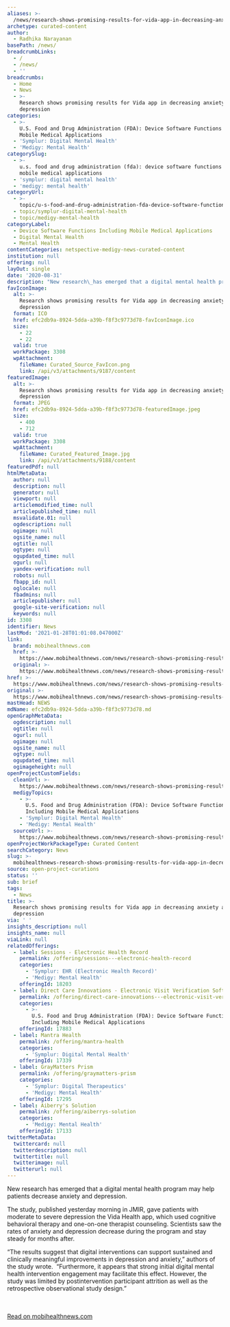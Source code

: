 ```yaml
---
aliases: >-
  /news/research-shows-promising-results-for-vida-app-in-decreasing-anxiety-and-depression
archetype: curated-content
author:
  - Radhika Narayanan
basePath: /news/
breadcrumbLinks:
  - /
  - /news/
  - ''
breadcrumbs:
  - Home
  - News
  - >-
    Research shows promising results for Vida app in decreasing anxiety and
    depression
categories:
  - >-
    U.S. Food and Drug Administration (FDA): Device Software Functions Including
    Mobile Medical Applications
  - 'Symplur: Digital Mental Health'
  - 'Medigy: Mental Health'
categorySlug:
  - >-
    u.s. food and drug administration (fda): device software functions including
    mobile medical applications
  - 'symplur: digital mental health'
  - 'medigy: mental health'
categoryUrl:
  - >-
    topic/u-s-food-and-drug-administration-fda-device-software-functions-including-mobile-medical-applications
  - topic/symplur-digital-mental-health
  - topic/medigy-mental-health
categoryLabel:
  - Device Software Functions Including Mobile Medical Applications
  - Digital Mental Health
  - Mental Health
contentCategories: netspective-medigy-news-curated-content
institution: null
offering: null
layOut: single
date: '2020-08-31'
description: "New research\_has emerged that a digital mental health program may help patients decrease anxiety and depression.\_\n\nThe study, published yesterday morning in JMIR, gave patients with moderate to severe"
favIconImage:
  alt: >-
    Research shows promising results for Vida app in decreasing anxiety and
    depression
  format: ICO
  href: efc2db9a-8924-5dda-a39b-f8f3c9773d78-favIconImage.ico
  size:
    - 22
    - 22
  valid: true
  workPackage: 3308
  wpAttachment:
    fileName: Curated_Source_FavIcon.png
    link: /api/v3/attachments/9187/content
featuredImage:
  alt: >-
    Research shows promising results for Vida app in decreasing anxiety and
    depression
  format: JPEG
  href: efc2db9a-8924-5dda-a39b-f8f3c9773d78-featuredImage.jpeg
  size:
    - 400
    - 712
  valid: true
  workPackage: 3308
  wpAttachment:
    fileName: Curated_Featured_Image.jpg
    link: /api/v3/attachments/9188/content
featuredPdf: null
htmlMetaData:
  author: null
  description: null
  generator: null
  viewport: null
  articlemodified_time: null
  articlepublished_time: null
  msvalidate.01: null
  ogdescription: null
  ogimage: null
  ogsite_name: null
  ogtitle: null
  ogtype: null
  ogupdated_time: null
  ogurl: null
  yandex-verification: null
  robots: null
  fbapp_id: null
  oglocale: null
  fbadmins: null
  articlepublisher: null
  google-site-verification: null
  keywords: null
id: 3308
identifier: News
lastMod: '2021-01-28T01:01:08.047000Z'
link:
  brand: mobihealthnews.com
  href: >-
    https://www.mobihealthnews.com/news/research-shows-promising-results-vida-app-decreasing-anxiety-depression
  original: >-
    https://www.mobihealthnews.com/news/research-shows-promising-results-vida-app-decreasing-anxiety-depression
href: >-
  https://www.mobihealthnews.com/news/research-shows-promising-results-vida-app-decreasing-anxiety-depression
original: >-
  https://www.mobihealthnews.com/news/research-shows-promising-results-vida-app-decreasing-anxiety-depression
mastHead: NEWS
mdName: efc2db9a-8924-5dda-a39b-f8f3c9773d78.md
openGraphMetaData:
  ogdescription: null
  ogtitle: null
  ogurl: null
  ogimage: null
  ogsite_name: null
  ogtype: null
  ogupdated_time: null
  ogimageheight: null
openProjectCustomFields:
  cleanUrl: >-
    https://www.mobihealthnews.com/news/research-shows-promising-results-vida-app-decreasing-anxiety-depression
  medigyTopics:
    - >-
      U.S. Food and Drug Administration (FDA): Device Software Functions
      Including Mobile Medical Applications
    - 'Symplur: Digital Mental Health'
    - 'Medigy: Mental Health'
  sourceUrl: >-
    https://www.mobihealthnews.com/news/research-shows-promising-results-vida-app-decreasing-anxiety-depression
openProjectWorkPackageType: Curated Content
searchCategory: News
slug: >-
  mobihealthnews-research-shows-promising-results-for-vida-app-in-decreasing-anxiety-and-depression
source: open-project-curations
status: ''
sub: brief
tags:
  - News
title: >-
  Research shows promising results for Vida app in decreasing anxiety and
  depression
via: ' '
insights_description: null
insights_name: null
viaLink: null
relatedOfferings:
  - label: Sessions - Electronic Health Record
    permalink: /offering/sessions---electronic-health-record
    categories:
      - 'Symplur: EHR (Electronic Health Record)'
      - 'Medigy: Mental Health'
    offeringId: 18203
  - label: Direct Care Innovations - Electronic Visit Verification Software
    permalink: /offering/direct-care-innovations---electronic-visit-verification-software
    categories:
      - >-
        U.S. Food and Drug Administration (FDA): Device Software Functions
        Including Mobile Medical Applications
    offeringId: 17883
  - label: Mantra Health
    permalink: /offering/mantra-health
    categories:
      - 'Symplur: Digital Mental Health'
    offeringId: 17339
  - label: GrayMatters Prism
    permalink: /offering/graymatters-prism
    categories:
      - 'Symplur: Digital Therapeutics'
      - 'Medigy: Mental Health'
    offeringId: 17295
  - label: Aiberry's Solution
    permalink: /offering/aiberrys-solution
    categories:
      - 'Medigy: Mental Health'
    offeringId: 17133
twitterMetaData:
  twittercard: null
  twitterdescription: null
  twittertitle: null
  twitterimage: null
  twitterurl: null
---
```

New research has emerged that a digital mental health program may help patients decrease anxiety and depression. 

The study, published yesterday morning in JMIR, gave patients with moderate to severe depression the Vida Health app, which used cognitive behavioral therapy and one-on-one therapist counseling. Scientists saw the rates of anxiety and depression decrease during the program and stay steady for months after. 

“The results suggest that digital interventions can support sustained and clinically meaningful improvements in depression and anxiety,” authors of the study wrote.  “Furthermore, it appears that strong initial digital mental health intervention engagement may facilitate this effect. However, the study was limited by postintervention participant attrition as well as the retrospective observational study design.”

<br><br><a target="_blank" href=https://www.mobihealthnews.com/news/research-shows-promising-results-vida-app-decreasing-anxiety-depression>Read on mobihealthnews.com</a>